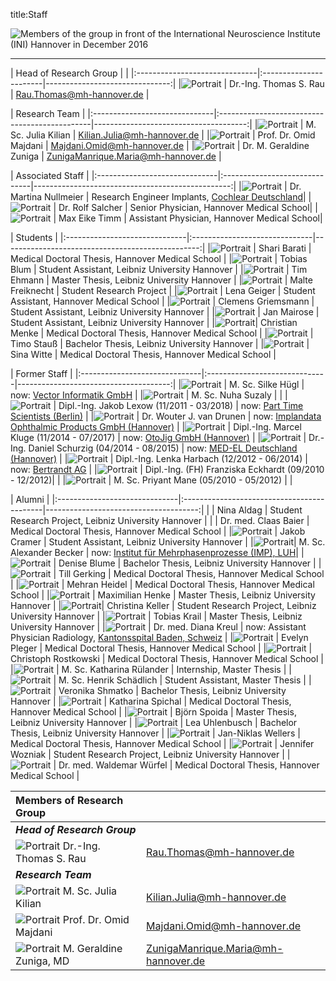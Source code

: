 title:Staff

![Members of the group in front of the International Neuroscience Institute (INI) Hannover in December 2016](staff/IMG_3688_cut.jpg "Members of the group in front of the International Neuroscience Institute (INI) Hannover in December 2016")

- - - 


| Head of Research Group                                   |                                      |
|:------------------------------|:-----------------------|-------------------------------:|
|![Portrait](staff/Thomas.jpg)         | Dr.-Ing. Thomas S. Rau | Rau.Thomas@mh-hannover.de   |


| Research Team                                                                                                      |
|:------------------------------|:----------------------------------------------|--------------------------------------:|
|![Portrait](staff/empty.jpg)  | M. Sc. Julia Kilian                       | Kilian.Julia@mh-hannover.de |
|![Portrait](staff/Omid.jpg)    | Prof. Dr. Omid Majdani                     | Majdani.Omid@mh-hannover.de        |
|![Portrait](staff/geraldine.jpg)	| Dr. M. Geraldine Zuniga					 | ZunigaManrique.Maria@mh-hannover.de	  |





| Associated Staff																	|
|:------------------------------|:------------------------------|-------------------------------------------------:|
|![Portrait](staff/empty.jpg) | Dr. Martina Nullmeier					| Research Engineer Implants, [Cochlear Deutschland](http://www.cochlear.de)|
|![Portrait](staff/rolf.jpg) | Dr. Rolf Salcher                   		| Senior Physician, Hannover Medical School|
|![Portrait](staff/maxt.png) | Max Eike Timm     						| Assistant Physician, Hannover Medical School|




| Students                                                                                             |
|:------------------------------|:------------------------------|-------------------------------------------------:|
|![Portrait](staff/empty.jpg) 	| Shari Barati								| Medical Doctoral Thesis, Hannover Medical School 	|
|![Portrait](staff/tobias.png) 	| Tobias Blum 								| Student Assistant, Leibniz University Hannover      |
|![Portrait](staff/empty.jpg) 	| Tim Ehmann                  | Master Thesis, Leibniz University Hannover |
|![Portrait](staff/empty.jpg) 	| Malte Freiknecht            | Student Research Project |
|![Portrait](staff/lena.jpg)	| Lena Geiger								| Student Assistant, Hannover Medical School		| 
|![Portrait](staff/empty.jpg) 	| Clemens Griemsmann						| Student Assistant, Leibniz University Hannover      |
|![Portrait](staff/empty.jpg)	| Jan Mairose								| Student Assistant, Leibniz University Hannover 	| 
|![Portrait](staff/christianm.png)| Christian Menke							| Medical Doctoral Thesis, Hannover Medical School	|
|![Portrait](staff/empty.jpg)   | Timo Stauß                  | Bachelor Thesis, Leibniz University Hannover | 
|![Portrait](staff/empty.jpg) 	| Sina Witte 				    			| Medical Doctoral Thesis, Hannover Medical School  |



| Former Staff																							|
|:------------------------------|:------------------------------|--------------------------------------:|
|![Portrait](staff/empty.jpg)  	| M. Sc. Silke Hügl                			 | now: [Vector Informatik GmbH](https://www.vector.com/de/de/) 	|
|![Portrait](staff/nuha.jpg) 	  | M. Sc. Nuha Suzaly			   			 |     	|
|![Portrait](staff/Jakob.jpg)   | Dipl.-Ing. Jakob Lexow (11/2011 - 03/2018) | now: [Part Time Scientists (Berlin)](https://ptscientists.com/)         |
|![Portrait](staff/Wouter.jpg)  | Dr. Wouter J. van Drunen                   | now: [Implandata Ophthalmic Products GmbH (Hannover)](http://www.implandata.com) |
|![Portrait](staff/Marcel.jpg)  | Dipl.-Ing. Marcel Kluge (11/2014 - 07/2017)	| now: [OtoJig GmbH (Hannover)](http://www.otojig.com/)  |
|![Portrait](staff/daniel.png)  | Dr.-Ing. Daniel Schurzig  (04/2014 - 08/2015) | now: [MED-EL Deutschland (Hannover)](www.medel.com) |
|![Portrait](staff/lenka.png)   | Dipl.-Ing. Lenka Harbach  (12/2012 - 06/2014) | now: [Bertrandt AG](https://www.bertrandt.com/)                          				|
|![Portrait](staff/empty.jpg)    | Dipl.-Ing. (FH) Franziska Eckhardt  (09/2010 - 12/2012)|                           		|
|![Portrait](staff/empty.jpg)    | M. Sc. Priyant Mane  (05/2010 - 05/2012)   |  |



| Alumni                                                                                            |
|:------------------------------|:-------------------------------------------|--------------------------------------:|
|	                              | Nina Aldag								| Student Research Project, Leibniz University Hannover 	|
|                          	    | Dr. med. Claas Baier					| Medical Doctoral Thesis, Hannover Medical School	|
|![Portrait](staff/jakobc.jpg)	| Jakob Cramer 								| Student Assistant, Leibniz University Hannover     |
|![Portrait](staff/alexbecker.jpg)| M. Sc. Alexander Becker 				| now: [Institut für Mehrphasenprozesse (IMP), LUH](https://www.imp.uni-hannover.de/11.html?&no_cache=1&tx_tkinstpersonen_pi1%5Balias%5D=Becker1)|
|![Portrait](staff/deniseb.png)   | Denise Blume 							| Bachelor Thesis, Leibniz University Hannover      |
|![Portrait](staff/till.jpg) 	    | Till Gerking								| Medical Doctoral Thesis, Hannover Medical School	|
|![Portrait](staff/empty.jpg) 	  | Mehran Heidel 							| Medical Doctoral Thesis, Hannover Medical School	|
|![Portrait](staff/max.png)		  | Maximilian Henke						| Master Thesis, Leibniz University Hannover   		|
|![Portrait](staff/christina.jpg)| Christina Keller				    		| Student Research Project, Leibniz University Hannover  |
|![Portrait](staff/empty.jpg) 	  | Tobias Krail								| Master Thesis, Leibniz University Hannover      |
|![Portrait](staff/Diana.jpg) 	  | Dr. med. Diana Kreul					| now: Assistant Physician Radiology, [Kantonsspital Baden, Schweiz](https://www.kantonsspitalbaden.ch/Fachbereiche/Radiologie/index.html)	|
|![Portrait](staff/evelynp.png)   | Evelyn Pleger							   	| Medical Doctoral Thesis, Hannover Medical School	|
|![Portrait](staff/christoph.jpg) | Christoph Rostkowski					| Medical Doctoral Thesis, Hannover Medical School	|
|![Portrait](staff/katharina.jpg) | M. Sc. Katharina Rülander				| Internship, Master Thesis							 |
|![Portrait](staff/henrik.png)	  | M. Sc. Henrik Schädlich				 	| Student Assistant, Master Thesis   |
|![Portrait](staff/empty.jpg) 	  | Veronika Shmatko						| Bachelor Thesis, Leibniz University Hannover		|
|![Portrait](staff/empty.jpg) 	  | Katharina Spichal							| Medical Doctoral Thesis, Hannover Medical School	|
|![Portrait](staff/bjoern.jpg)	  | Björn Spoida							| Master Thesis, Leibniz University Hannover   		|
|![Portrait](staff/lea.png)		    | Lea Uhlenbusch 							| Bachelor Thesis, Leibniz University Hannover      |
|![Portrait](staff/empty.jpg) 	| Jan-Niklas Wellers						| Medical Doctoral Thesis, Hannover Medical School  |
|![Portrait](staff/jennifer.jpg)  | Jennifer Wozniak				    	| Student Research Project, Leibniz University Hannover  |
|![Portrait](staff/empty.jpg) 	  | Dr. med. Waldemar Würfel				| Medical Doctoral Thesis, Hannover Medical School	|


| Members of Research Group																							||
|:------------------------|:--------------------------------------|
|***Head of Research Group*** |  |
|![Portrait](staff/Thomas.jpg) Dr.-Ing. Thomas S. Rau         | Rau.Thomas@mh-hannover.de   |
|***Research Team*** |||
|![Portrait](staff/empty.jpg) M. Sc. Julia Kilian             | Kilian.Julia@mh-hannover.de |
|![Portrait](staff/Omid.jpg) Prof. Dr. Omid Majdani           | Majdani.Omid@mh-hannover.de        |
|![Portrait](staff/geraldine.jpg) M. Geraldine Zuniga, MD			| ZunigaManrique.Maria@mh-hannover.de	  |
